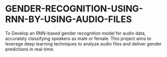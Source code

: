 # GENDER-RECOGNITION-USING-RNN-BY-USING-AUDIO-FILES
To Develop an RNN-based gender recognition model for audio data, accurately classifying speakers as male or female. This project aims to leverage deep learning techniques to analyze audio files and deliver gender predictions in real-time.
